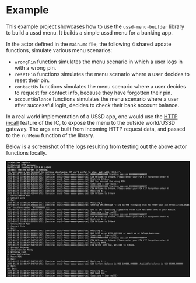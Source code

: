 # Example

This example project showcases how to use the `ussd-menu-builder` library to build a ussd menu. It builds a simple ussd menu for a banking app.

In the actor defined in the `main.mo` file, the following 4 shared update functions, simulate various menu scenarios:

- `wrongPin` function simulates the menu scenario in which a user logs in with a wrong pin.
- `resetPin` functions simulates the menu scenario where a user decides to reset their pin.
- `contactUs` functions simulates the menu scenario where a user decides to request for contact info, because they have forgotten their pin.
- `accountBalance` functions simulates the menu scenario where a user after successful login, decides to check their bank account balance.

In a real world implementation of a USSD app, one would use the [HTTP incall](/https://internetcomputer.org/docs/current/developer-docs/smart-contracts/advanced-features/handling-get-post-requests) feature of the IC, to expose the menu to the outside world/USSD gateway. The args are built from incoming HTTP request data, and passed to the `runMenu` function of the library.

Below is a screenshot of the logs resulting from testing out the above actor functions locally.

![logs](./screenshot.png)
